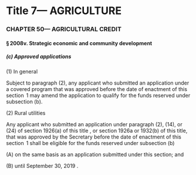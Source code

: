 
# Title 7— AGRICULTURE
### CHAPTER 50— AGRICULTURAL CREDIT
#### § 2008v. Strategic economic and community development
##### (c) Approved applications

(1) In general

Subject to paragraph (2), any applicant who submitted an application under a covered program that was approved before the date of enactment of this section  1 may amend the application to qualify for the funds reserved under subsection (b).

(2) Rural utilities

Any applicant who submitted an application under paragraph (2), (14), or (24) of section 1926(a) of this title , or section 1926a or 1932(b) of this title, that was approved by the Secretary before the date of enactment of this section  1 shall be eligible for the funds reserved under subsection (b)

(A) on the same basis as an application submitted under this section; and

(B) until September 30, 2019 .
